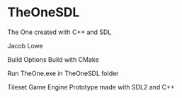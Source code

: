 # TheOneSDL
 The One created with C++ and SDL

 Jacob Lowe

 Build Options
 Build with CMake

Run TheOne.exe in TheOneSDL folder

Tileset Game Engine Prototype made with SDL2 and C++

